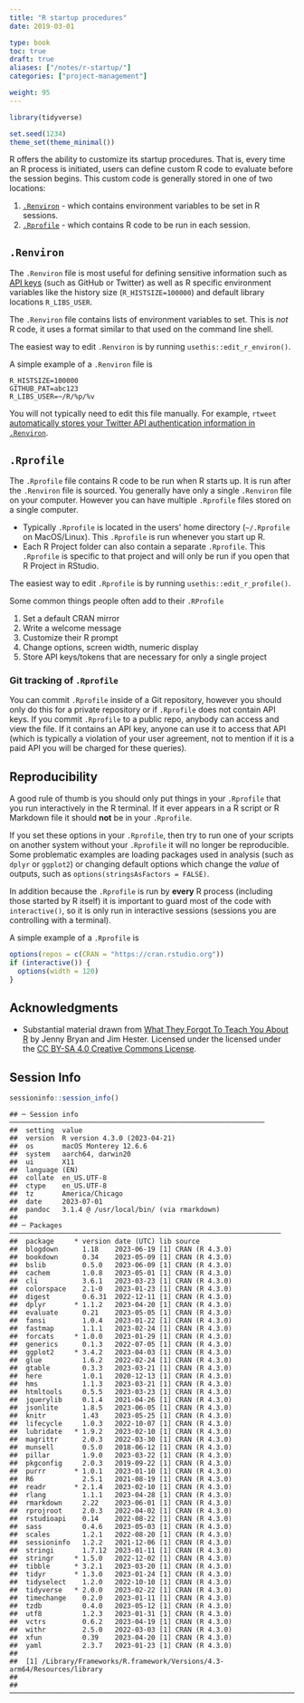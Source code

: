 ```yaml
---
title: "R startup procedures"
date: 2019-03-01

type: book
toc: true
draft: true
aliases: ["/notes/r-startup/"]
categories: ["project-management"]

weight: 95
---
```





```r
library(tidyverse)

set.seed(1234)
theme_set(theme_minimal())
```

R offers the ability to customize its startup procedures. That is, every time an R process is initiated, users can define custom R code to evaluate before the session begins. This custom code is generally stored in one of two locations:

1. [`.Renviron`](#renviron) - which contains environment variables to be set in R sessions.
2. [`.Rprofile`](#rprofile) - which contains R code to be run in each session.

## `.Renviron`

The `.Renviron` file is most useful for defining sensitive information such as [API keys](/notes/application-program-interface/#api-authentication) (such as GitHub or Twitter) as well as R specific environment variables like the history size (`R_HISTSIZE=100000`) and default library locations `R_LIBS_USER`.

The `.Renviron` file contains lists of environment variables to set. This is _not_ R code, it uses a format similar to that used on the command line shell.

The easiest way to edit `.Renviron` is by running `usethis::edit_r_environ()`.

A simple example of a `.Renviron` file is

```shell
R_HISTSIZE=100000
GITHUB_PAT=abc123
R_LIBS_USER=~/R/%p/%v
```

You will not typically need to edit this file manually. For example, `rtweet` [automatically stores your Twitter API authentication information in `.Renviron`](/notes/twitter-api-practice/#oauth-authentication).

## `.Rprofile`

The `.Rprofile` file contains R code to be run when R starts up. It is run after the `.Renviron` file is sourced. You generally have only a single `.Renviron` file on your computer. However you can have multiple `.Rprofile` files stored on a single computer.

* Typically `.Rprofile` is located in the users' home directory (`~/.Rprofile` on MacOS/Linux). This `.Rprofile` is run whenever you start up R.
* Each R Project folder can also contain a separate `.Rprofile`. This `.Rprofile` is specific to that project and will only be run if you open that R Project in RStudio.

The easiest way to edit `.Rprofile` is by running `usethis::edit_r_profile()`.

Some common things people often add to their `.RProfile`

1. Set a default CRAN mirror
1. Write a welcome message
1. Customize their R prompt
1. Change options, screen width, numeric display
1. Store API keys/tokens that are necessary for only a single project

### Git tracking of `.Rprofile`

You can commit `.Rprofile` inside of a Git repository, however you should only do this for a private repository or if `.Rprofile` does not contain API keys. If you commit `.Rprofile` to a public repo, anybody can access and view the file. If it contains an API key, anyone can use it to access that API (which is typically a violation of your user agreement, not to mention if it is a paid API you will be charged for these queries).

## Reproducibility

A good rule of thumb is you should only put things in your `.Rprofile` that you run interactively in the R terminal. If it ever appears in a R script or R Markdown file it should **not** be in your `.Rprofile`.

If you set these options in your `.Rprofile`, then try to run one of your scripts on another system without your `.Rprofile` it will no longer be reproducible. Some problematic examples are loading packages used in analysis (such as `dplyr` or `ggplot2`) or changing default options which change the _value_ of outputs, such as `options(stringsAsFactors = FALSE)`. 

In addition because the `.Rprofile` is run by **every** R process (including those started by R itself) it is important to guard most of the code with `interactive()`, so it is only run in interactive sessions (sessions you are controlling with a terminal).

A simple example of a `.Rprofile` is

```r
options(repos = c(CRAN = "https://cran.rstudio.org"))
if (interactive()) {
  options(width = 120)
}
```

## Acknowledgments

* Substantial material drawn from [What They Forgot To Teach You About R](https://whattheyforgot.org/) by Jenny Bryan and Jim Hester. Licensed under the licensed under the [CC BY-SA 4.0 Creative Commons License](https://creativecommons.org/licenses/by-sa/4.0/).

## Session Info



```r
sessioninfo::session_info()
```

```
## ─ Session info ───────────────────────────────────────────────────────────────
##  setting  value
##  version  R version 4.3.0 (2023-04-21)
##  os       macOS Monterey 12.6.6
##  system   aarch64, darwin20
##  ui       X11
##  language (EN)
##  collate  en_US.UTF-8
##  ctype    en_US.UTF-8
##  tz       America/Chicago
##  date     2023-07-01
##  pandoc   3.1.4 @ /usr/local/bin/ (via rmarkdown)
## 
## ─ Packages ───────────────────────────────────────────────────────────────────
##  package     * version date (UTC) lib source
##  blogdown      1.18    2023-06-19 [1] CRAN (R 4.3.0)
##  bookdown      0.34    2023-05-09 [1] CRAN (R 4.3.0)
##  bslib         0.5.0   2023-06-09 [1] CRAN (R 4.3.0)
##  cachem        1.0.8   2023-05-01 [1] CRAN (R 4.3.0)
##  cli           3.6.1   2023-03-23 [1] CRAN (R 4.3.0)
##  colorspace    2.1-0   2023-01-23 [1] CRAN (R 4.3.0)
##  digest        0.6.31  2022-12-11 [1] CRAN (R 4.3.0)
##  dplyr       * 1.1.2   2023-04-20 [1] CRAN (R 4.3.0)
##  evaluate      0.21    2023-05-05 [1] CRAN (R 4.3.0)
##  fansi         1.0.4   2023-01-22 [1] CRAN (R 4.3.0)
##  fastmap       1.1.1   2023-02-24 [1] CRAN (R 4.3.0)
##  forcats     * 1.0.0   2023-01-29 [1] CRAN (R 4.3.0)
##  generics      0.1.3   2022-07-05 [1] CRAN (R 4.3.0)
##  ggplot2     * 3.4.2   2023-04-03 [1] CRAN (R 4.3.0)
##  glue          1.6.2   2022-02-24 [1] CRAN (R 4.3.0)
##  gtable        0.3.3   2023-03-21 [1] CRAN (R 4.3.0)
##  here          1.0.1   2020-12-13 [1] CRAN (R 4.3.0)
##  hms           1.1.3   2023-03-21 [1] CRAN (R 4.3.0)
##  htmltools     0.5.5   2023-03-23 [1] CRAN (R 4.3.0)
##  jquerylib     0.1.4   2021-04-26 [1] CRAN (R 4.3.0)
##  jsonlite      1.8.5   2023-06-05 [1] CRAN (R 4.3.0)
##  knitr         1.43    2023-05-25 [1] CRAN (R 4.3.0)
##  lifecycle     1.0.3   2022-10-07 [1] CRAN (R 4.3.0)
##  lubridate   * 1.9.2   2023-02-10 [1] CRAN (R 4.3.0)
##  magrittr      2.0.3   2022-03-30 [1] CRAN (R 4.3.0)
##  munsell       0.5.0   2018-06-12 [1] CRAN (R 4.3.0)
##  pillar        1.9.0   2023-03-22 [1] CRAN (R 4.3.0)
##  pkgconfig     2.0.3   2019-09-22 [1] CRAN (R 4.3.0)
##  purrr       * 1.0.1   2023-01-10 [1] CRAN (R 4.3.0)
##  R6            2.5.1   2021-08-19 [1] CRAN (R 4.3.0)
##  readr       * 2.1.4   2023-02-10 [1] CRAN (R 4.3.0)
##  rlang         1.1.1   2023-04-28 [1] CRAN (R 4.3.0)
##  rmarkdown     2.22    2023-06-01 [1] CRAN (R 4.3.0)
##  rprojroot     2.0.3   2022-04-02 [1] CRAN (R 4.3.0)
##  rstudioapi    0.14    2022-08-22 [1] CRAN (R 4.3.0)
##  sass          0.4.6   2023-05-03 [1] CRAN (R 4.3.0)
##  scales        1.2.1   2022-08-20 [1] CRAN (R 4.3.0)
##  sessioninfo   1.2.2   2021-12-06 [1] CRAN (R 4.3.0)
##  stringi       1.7.12  2023-01-11 [1] CRAN (R 4.3.0)
##  stringr     * 1.5.0   2022-12-02 [1] CRAN (R 4.3.0)
##  tibble      * 3.2.1   2023-03-20 [1] CRAN (R 4.3.0)
##  tidyr       * 1.3.0   2023-01-24 [1] CRAN (R 4.3.0)
##  tidyselect    1.2.0   2022-10-10 [1] CRAN (R 4.3.0)
##  tidyverse   * 2.0.0   2023-02-22 [1] CRAN (R 4.3.0)
##  timechange    0.2.0   2023-01-11 [1] CRAN (R 4.3.0)
##  tzdb          0.4.0   2023-05-12 [1] CRAN (R 4.3.0)
##  utf8          1.2.3   2023-01-31 [1] CRAN (R 4.3.0)
##  vctrs         0.6.2   2023-04-19 [1] CRAN (R 4.3.0)
##  withr         2.5.0   2022-03-03 [1] CRAN (R 4.3.0)
##  xfun          0.39    2023-04-20 [1] CRAN (R 4.3.0)
##  yaml          2.3.7   2023-01-23 [1] CRAN (R 4.3.0)
## 
##  [1] /Library/Frameworks/R.framework/Versions/4.3-arm64/Resources/library
## 
## ──────────────────────────────────────────────────────────────────────────────
```
